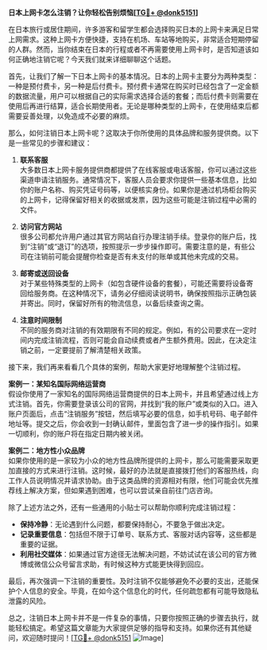 **日本上网卡怎么注销？让你轻松告别烦恼[[TG💪+ @donk5151](https://t.me/s/donk5151)]**

在日本旅行或居住期间，许多游客和留学生都会选择购买日本的上网卡来满足日常上网需求。这种上网卡方便快捷，支持在机场、车站等地购买，非常适合短期停留的人群。然而，当你结束在日本的行程或者不再需要使用上网卡时，是否知道该如何正确地注销它呢？今天我们就来详细聊聊这个话题。

首先，让我们了解一下日本上网卡的基本情况。日本的上网卡主要分为两种类型：一种是预付费卡，另一种是后付费卡。预付费卡通常在购买时已经包含了一定金额的数据流量，用户可以根据自己的实际需求选择合适的套餐；而后付费卡则需要在使用后再进行结算，适合长期使用者。无论是哪种类型的上网卡，在使用结束后都需要妥善处理，以免造成不必要的麻烦。

那么，如何注销日本上网卡呢？这取决于你所使用的具体品牌和服务提供商。以下是一些常见的步骤和建议：

1. **联系客服**  
   大多数日本上网卡服务提供商都提供了在线客服或电话客服，你可以通过这些渠道申请注销服务。通常情况下，客服人员会要求你提供一些基本信息，比如你的账户名称、购买凭证号码等，以便核实身份。如果你是通过机场柜台购买的上网卡，记得保留好相关的收据或发票，因为这些可能是注销过程中必需的文件。

2. **访问官方网站**  
   很多公司都允许用户通过其官方网站自行办理注销手续。登录你的账户后，找到“注销”或“退订”的选项，按照提示一步步操作即可。需要注意的是，有些公司在注销前可能会提醒你检查是否有未支付的账单或其他未完成的交易。

3. **邮寄或送回设备**  
   对于某些特殊类型的上网卡（如包含硬件设备的套餐），可能还需要将设备寄回给服务商。在这种情况下，请务必仔细阅读说明书，确保按照指示正确包装并寄出。同时，保留好所有的物流信息，以备后续查询之需。

4. **注意时间限制**  
   不同的服务商对注销的有效期限有不同的规定。例如，有的公司要求在一定时间内完成注销流程，否则可能会自动续费或者产生额外费用。因此，在决定注销之前，一定要提前了解清楚相关政策。

接下来，我们再来看看几个具体的案例，帮助大家更好地理解整个注销过程。

**案例一：某知名国际网络运营商**  
假设你使用了一家知名的国际网络运营商提供的日本上网卡，并且希望通过线上方式注销。首先，你需要登录该公司的官网，并找到“我的账户”或类似的入口。进入账户页面后，点击“注销服务”按钮，然后填写必要的信息，如手机号码、电子邮件地址等。提交之后，你会收到一封确认邮件，里面包含了进一步的操作指引。如果一切顺利，你的账户将在指定日期内被关闭。

**案例二：地方性小众品牌**  
如果你使用的是一家较为小众的地方性品牌所提供的上网卡，那么可能需要采取更加直接的方式来进行注销。这时候，最好的办法就是直接拨打他们的客服热线，向工作人员说明情况并请求协助。由于这类品牌的资源相对有限，他们可能会优先推荐线上解决方案，但如果遇到困难，也可以尝试亲自前往门店咨询。

除了上述方法之外，还有一些通用的小贴士可以帮助你顺利完成注销过程：

- **保持冷静**：无论遇到什么问题，都要保持耐心，不要急于做出决定。
- **记录重要信息**：包括但不限于订单号、联系方式、客服对话内容等，这些都是重要的证据。
- **利用社交媒体**：如果通过官方途径无法解决问题，不妨试试在该公司的官方微博或微信公众号留言求助，有时候这种方式能更快得到回应。

最后，再次强调一下注销的重要性。及时注销不仅能够避免不必要的支出，还能保护个人信息的安全。毕竟，在如今这个信息化的时代，任何疏忽都有可能导致隐私泄露的风险。

总之，注销日本上网卡并不是一件复杂的事情，只要你按照正确的步骤去执行，就能轻松搞定。希望这篇文章能为大家提供足够的指导和支持。如果你还有其他疑问，欢迎随时提问！[[TG💪+ @donk5151](https://t.me/s/donk5151) ![Image](https://i.postimg.cc/rwNCRYN7/Snipaste-2025-04-30-17-27-05.png)]